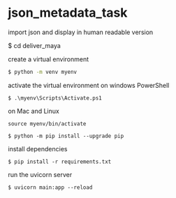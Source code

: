 # json_metadata_task
import json and display in human readable version

$ cd deliver_maya

create a virtual environment
``` sh
$ python -m venv myenv
```
activate the virtual environment
on windows PowerShell
```
$ .\myenv\Scripts\Activate.ps1
```
on Mac and Linux
```
source myenv/bin/activate
```
```
$ python -m pip install --upgrade pip
```
install dependencies
```
$ pip install -r requirements.txt
```
run the uvicorn server
```
$ uvicorn main:app --reload
```
